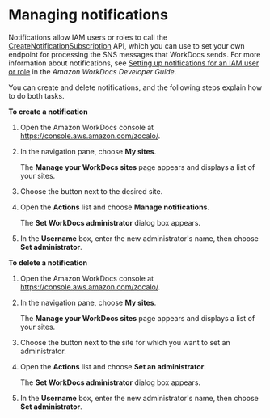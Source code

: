 # Managing notifications<a name="manage-notifications"></a>

Notifications allow IAM users or roles to call the [CreateNotificationSubscription](https://docs.aws.amazon.com/workdocs/latest/APIReference/API_CreateNotificationSubscription.html) API, which you can use to set your own endpoint for processing the SNS messages that WorkDocs sends\. For more information about notifications, see [Setting up notifications for an IAM user or role](https://docs.aws.amazon.com/workdocs/latest/developerguide/manage-notifications.html) in the *Amazon WorkDocs Developer Guide*\.

You can create and delete notifications, and the following steps explain how to do both tasks\.

**To create a notification**

1. Open the Amazon WorkDocs console at [https://console\.aws\.amazon\.com/zocalo/](https://console.aws.amazon.com/zocalo/)\.

1. In the navigation pane, choose **My sites**\.

   The **Manage your WorkDocs sites** page appears and displays a list of your sites\.

1. Choose the button next to the desired site\.

1. Open the **Actions** list and choose **Manage notifications**\.

   The **Set WorkDocs administrator** dialog box appears\.

1. In the **Username** box, enter the new administrator's name, then choose **Set administrator**\.

**To delete a notification**

1. Open the Amazon WorkDocs console at [https://console\.aws\.amazon\.com/zocalo/](https://console.aws.amazon.com/zocalo/)\.

1. In the navigation pane, choose **My sites**\.

   The **Manage your WorkDocs sites** page appears and displays a list of your sites\.

1. Choose the button next to the site for which you want to set an administrator\.

1. Open the **Actions** list and choose **Set an administrator**\.

   The **Set WorkDocs administrator** dialog box appears\.

1. In the **Username** box, enter the new administrator's name, then choose **Set administrator**\.